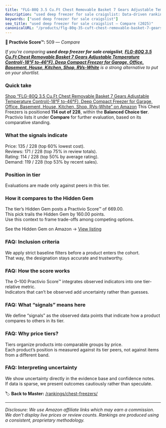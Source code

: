```yaml
---
title: "FLG-80Q 3.5 Cu.Ft Chest Removable Basket 7 Gears Adjustable Temperature Control(-18°F to-46°F), Deep Compact Freezer for Garage, Office, Basement, House, Kitchen, Shop, RVs-White"
description: "used deep freezer for sale craigslist: Data-driven ranking using the Practivio Score™. Positioned by quality, value, demand, findability, momentum."
keywords: ["used deep freezer for sale craigslist"]
seo_title: "used deep freezer for sale craigslist — Compare (2025)"
canonicalURL: "/products/flg-80q-35-cuft-chest-removable-basket-7-gears-adjustable-temperature-control-18f-to-46f-deep-compact-freezer-for-garage-office-basement-house-kitchen-shop-rvs-white-B0CJF5G1BY/"
---
```


**🛒 Practivio Score™:** 509 — _Compare_


*If you're comparing **used deep freezer for sale craigslist**, **[FLG-80Q 3.5 Cu.Ft Chest Removable Basket 7 Gears Adjustable Temperature Control(-18°F to-46°F), Deep Compact Freezer for Garage, Office, Basement, House, Kitchen, Shop, RVs-White](https://www.amazon.com/dp/B0CJF5G1BY?tag=practivio-20)** is a strong alternative to put on your shortlist.*
### Quick take
[Shop “FLG-80Q 3.5 Cu.Ft Chest Removable Basket 7 Gears Adjustable Temperature Control(-18°F to-46°F), Deep Compact Freezer for Garage, Office, Basement, House, Kitchen, Shop, RVs-White” on Amazon](https://www.amazon.com/dp/B0CJF5G1BY?tag=practivio-20)
This Chest Freezers is positioned **114 out of 228**, within the **Balanced Choice tier**.  
Practivio lists it under **Compare** for further evaluation, based on its comparative standing.

### What the signals indicate
Price: 135 / 228 (top 60% lowest cost).  
Reviews: 171 / 228 (top 75% in review totals).  
Rating: 114 / 228 (top 50% by average rating).  
Demand: 119 / 228 (top 53% by recent sales).

### Position in tier
Evaluations are made only against peers in this tier.

### How it compares to the Hidden Gem
The tier’s Hidden Gem posts a Practivio Score™ of 669.00.  
This pick trails the Hidden Gem by 160.00 points.  
Use this context to frame trade-offs among competing options.  

See the Hidden Gem on Amazon → [View listing](https://www.amazon.com/dp/B00L7QVSXE?tag=practivio-20)

### FAQ: Inclusion criteria
We apply strict baseline filters before a product enters the cohort.  
That way, the designation stays accurate and trustworthy.

### FAQ: How the score works
The 0–100 Practivio Score™ integrates observed indicators into one tier-relative metric.  
Indicators that can’t be observed add uncertainty rather than guesses.

### FAQ: What “signals” means here
We define “signals” as the observed data points that indicate how a product compares to others in its tier.

### FAQ: Why price tiers?
Tiers organize products into comparable groups by price.  
Each product’s position is measured against its tier peers, not against items from a different band.

### FAQ: Interpreting uncertainty
We show uncertainty directly in the evidence base and confidence notes.  
If data is sparse, we present outcomes cautiously rather than speculate.

<!-- Missing template for Compare/CompareWithinPriceClass -->


🏷️ **Back to Master:** [/rankings/chest-freezers/](/rankings/chest-freezers/)

---
_Disclosure: We use Amazon affiliate links which may earn a commission. We don’t display live prices or review counts. Rankings are produced using a consistent, proprietary methodology._
